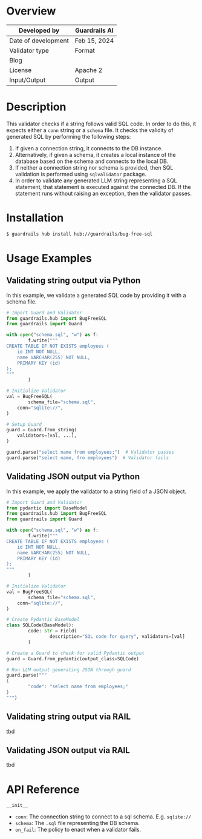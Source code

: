 # Overview

| Developed by | Guardrails AI |
| --- | --- |
| Date of development | Feb 15, 2024 |
| Validator type | Format |
| Blog |  |
| License | Apache 2 |
| Input/Output | Output |

# Description

This validator checks if a string follows valid SQL code. In order to do this, it expects either a `conn` string or a `schema` file. It checks the validity of generated SQL by performing the following steps:

1. If given a connection string, it connects to the DB instance.
2. Alternatively, if given a schema, it creates a local instance of the database based on the schema and connects to the local DB.
3. If neither a connection string nor schema is provided, then SQL validation is performed using `sqlvalidator` package.
4. In order to validate any generated LLM string representing a SQL statement, that statement is executed against the connected DB. If the statement runs without raising an exception, then the validator passes.

# Installation

```bash
$ guardrails hub install hub://guardrails/bug-free-sql
```

# Usage Examples

## Validating string output via Python

In this example, we validate a generated SQL code by providing it with a schema file.

```python
# Import Guard and Validator
from guardrails.hub import BugFreeSQL
from guardrails import Guard

with open("schema.sql", "w") as f:
		f.write("""
CREATE TABLE IF NOT EXISTS employees (
    id INT NOT NULL,
    name VARCHAR(255) NOT NULL,
    PRIMARY KEY (id)
);
"""
		)

# Initialize Validator
val = BugFreeSQL(
		schema_file="schema.sql",
    conn="sqlite://",
)

# Setup Guard
guard = Guard.from_string(
    validators=[val, ...],
)

guard.parse("select name from employees;")  # Validator passes
guard.parse("select name, fro employees")  # Validator fails
```

## Validating JSON output via Python

In this example, we apply the validator to a string field of a JSON object.

```python
# Import Guard and Validator
from pydantic import BaseModel
from guardrails.hub import BugFreeSQL
from guardrails import Guard

with open("schema.sql", "w") as f:
		f.write("""
CREATE TABLE IF NOT EXISTS employees (
    id INT NOT NULL,
    name VARCHAR(255) NOT NULL,
    PRIMARY KEY (id)
);
"""
		)

# Initialize Validator
val = BugFreeSQL(
		schema_file="schema.sql",
    conn="sqlite://",
)

# Create Pydantic BaseModel
class SQLCode(BaseModel):
		code: str = Field(
				description="SQL code for query", validators=[val]
		)

# Create a Guard to check for valid Pydantic output
guard = Guard.from_pydantic(output_class=SQLCode)

# Run LLM output generating JSON through guard
guard.parse("""
{
		"code": "select name from employees;"
}
""")
```

## Validating string output via RAIL

tbd

## Validating JSON output via RAIL

tbd

# API Reference

`__init__`

- `conn`: The connection string to connect to a sql schema. E.g. `sqlite://`
- `schema`: The `.sql` file representing the DB schema.
- `on_fail`: The policy to enact when a validator fails.
